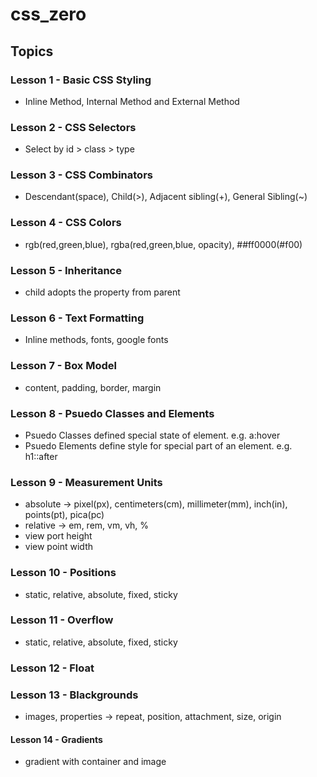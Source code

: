 # css_zero


## Topics

### Lesson 1 - Basic CSS Styling
- Inline Method, Internal Method and External Method

### Lesson 2 - CSS Selectors
- Select by id > class > type

### Lesson 3 - CSS Combinators
- Descendant(space), Child(>), Adjacent sibling(+), General Sibling(~)

### Lesson 4 - CSS Colors
- rgb(red,green,blue), rgba(red,green,blue, opacity), ##ff0000(#f00)

### Lesson 5 - Inheritance
- child adopts the property from parent

### Lesson 6 - Text Formatting
- Inline methods, fonts, google fonts

### Lesson 7 - Box Model
- content, padding, border, margin

### Lesson 8 - Psuedo Classes and Elements
- Psuedo Classes defined special state of element. e.g. a:hover
- Psuedo Elements define style for special part of an element. e.g. h1::after

### Lesson 9 - Measurement Units
- absolute -> pixel(px), centimeters(cm), millimeter(mm), inch(in), points(pt), pica(pc)
- relative -> em, rem, vm, vh, %
- view port height
- view point width

### Lesson 10 - Positions
- static, relative, absolute, fixed, sticky

### Lesson 11 - Overflow
- static, relative, absolute, fixed, sticky

### Lesson 12 - Float

### Lesson 13 - Blackgrounds
- images, properties -> repeat, position, attachment, size, origin

#### Lesson 14 - Gradients
- gradient with container and image
 